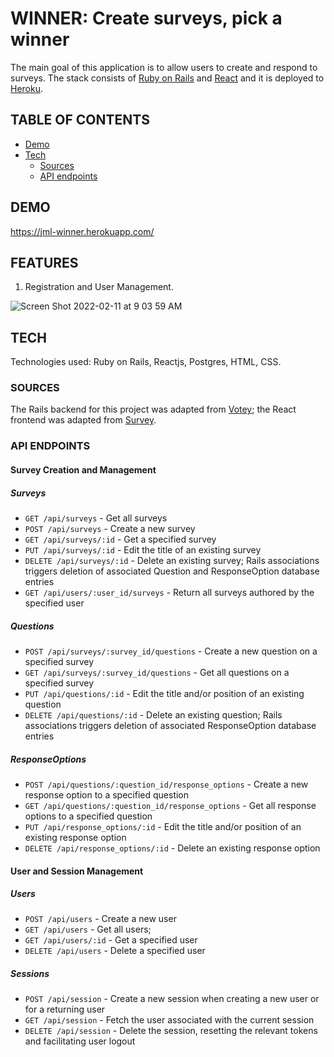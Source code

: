 # WINNER: Create surveys, pick a winner

The main goal of this application is to allow users to create and respond to surveys. The stack consists of [Ruby on Rails](https://rubyonrails.org/) and [React](https://reactjs.org/) and it is deployed to [Heroku](https://www.heroku.com/).

## TABLE OF CONTENTS

- [Demo](#Demo)
- [Tech](#Tech)
  - [Sources](#Sources)
  - [API endpoints](#API-endpoints)

## DEMO

https://jml-winner.herokuapp.com/

## FEATURES

1. Registration and User Management.

![Screen Shot 2022-02-11 at 9 03 59 AM](https://user-images.githubusercontent.com/6218859/153639970-6d04eea4-0278-4b94-83cc-356a0dfb009e.png)

## TECH

Technologies used: Ruby on Rails, Reactjs, Postgres, HTML, CSS.

### SOURCES

The Rails backend for this project was adapted from [Votey](https://github.com/jasonmlutz/votey); the React frontend was adapted from [Survey](https://github.com/jasonmlutz/survey).

### API ENDPOINTS

#### Survey Creation and Management

##### Surveys

- `GET /api/surveys` - Get all surveys
- `POST /api/surveys` - Create a new survey
- `GET /api/surveys/:id` - Get a specified survey
- `PUT /api/surveys/:id` - Edit the title of an existing survey
- `DELETE /api/surveys/:id` - Delete an existing survey; Rails associations triggers deletion of associated Question and ResponseOption database entries
- `GET /api/users/:user_id/surveys` - Return all surveys authored by the specified user

##### Questions

- `POST /api/surveys/:survey_id/questions` - Create a new question on a specified survey
- `GET /api/surveys/:survey_id/questions` - Get all questions on a specified survey
- `PUT /api/questions/:id` - Edit the title and/or position of an existing question
- `DELETE /api/questions/:id` - Delete an existing question; Rails associations triggers deletion of associated ResponseOption database entries

##### ResponseOptions

- `POST /api/questions/:question_id/response_options` - Create a new response option to a specified question
- `GET /api/questions/:question_id/response_options` - Get all response options to a specified question
- `PUT /api/response_options/:id` - Edit the title and/or position of an existing response option
- `DELETE /api/response_options/:id` - Delete an existing response option

#### User and Session Management

##### Users

- `POST /api/users` - Create a new user
- `GET /api/users` - Get all users;
- `GET /api/users/:id` - Get a specified user
- `DELETE /api/users` - Delete a specified user

##### Sessions

- `POST /api/session` - Create a new session when creating a new user or for a returning user
- `GET /api/session` - Fetch the user associated with the current session
- `DELETE /api/session` - Delete the session, resetting the relevant tokens and facilitating user logout
